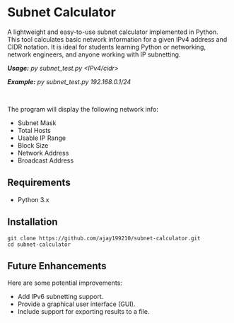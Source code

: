 # Subnet Calculator

A lightweight and easy-to-use subnet calculator implemented in Python. This tool calculates basic network information for a given IPv4 address and CIDR notation. It is ideal for students learning Python or networking, network engineers, and anyone working with IP subnetting.

***Usage:** py subnet_test.py \<IPv4/cidr>*

***Example:** py subnet_test.py 192.168.0.1/24*

<br>

The program will display the following network info:
- Subnet Mask
-   Total Hosts
-   Usable IP Range
-   Block Size
-   Network Address
-   Broadcast Address

## Requirements
-   Python 3.x

## Installation
    git clone https://github.com/ajay199210/subnet-calculator.git
    cd subnet-calculator

## Future Enhancements
Here are some potential improvements:

-   Add IPv6 subnetting support.
-   Provide a graphical user interface (GUI).
-   Include support for exporting results to a file.
